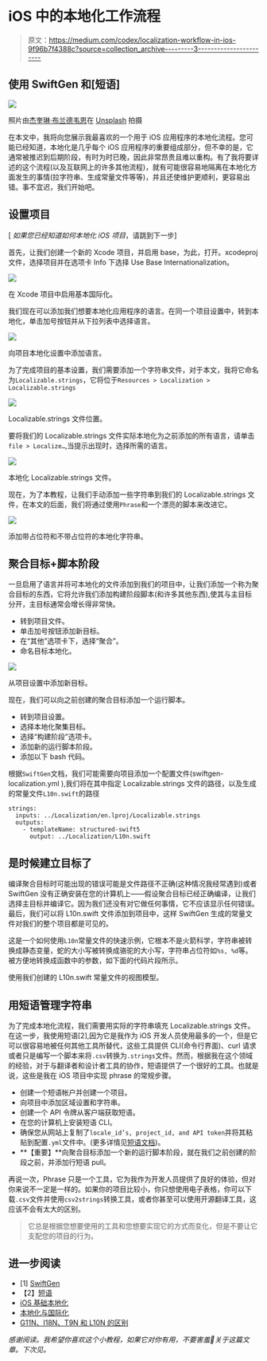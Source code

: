 # iOS 中的本地化工作流程

> 原文：<https://medium.com/codex/localization-workflow-in-ios-9f96b7f4388c?source=collection_archive---------3----------------------->

## 使用 SwiftGen 和[短语]

![](img/a5abc6b0040d31a42b4f018f73f9e9ed.png)

照片由[杰奎琳·布兰德韦恩](https://unsplash.com/@lajaxx?utm_source=unsplash&utm_medium=referral&utm_content=creditCopyText)在 [Unsplash](https://unsplash.com/s/photos/languages?utm_source=unsplash&utm_medium=referral&utm_content=creditCopyText) 拍摄

在本文中，我将向您展示我最喜欢的一个用于 iOS 应用程序的本地化流程。您可能已经知道，本地化是几乎每个 iOS 应用程序的重要组成部分，但不幸的是，它通常被推迟到后期阶段，有时为时已晚，因此非常昂贵且难以重构。有了我将要详述的这个流程(以及互联网上的许多其他流程)，就有可能很容易地隔离在本地化方面发生的事情(拉字符串、生成常量文件等等)，并且还使维护更顺利，更容易出错。事不宜迟，我们开始吧。

## 设置项目

[ *如果您已经知道如何本地化 iOS 项目*，请跳到下一步]

首先，让我们创建一个新的 Xcode 项目，并启用 base，为此，打开。xcodeproj 文件，选择项目并在选项卡 Info 下选择 Use Base Internationalization。

![](img/1582c3d4f0720384bef33319b794ee18.png)

在 Xcode 项目中启用基本国际化。

我们现在可以添加我们想要本地化应用程序的语言。在同一个项目设置中，转到本地化，单击加号按钮并从下拉列表中选择语言。

![](img/0bd5e3ae1b25c2634a8404808abc52d3.png)

向项目本地化设置中添加语言。

为了完成项目的基本设置，我们需要添加一个字符串文件，对于本文，我将它命名为`Localizable.strings`，它将位于`Resources > Localization > Localizable.strings`

![](img/2c15f50229b5ed3eb5d50371d0973ffc.png)

Localizable.strings 文件位置。

要将我们的 Localizable.strings 文件实际本地化为之前添加的所有语言，请单击`file > Localize…`,当提示出现时，选择所需的语言。

![](img/14a7fd222cafc135207c280cf6cb814d.png)

本地化 Localizable.strings 文件。

现在，为了本教程，让我们手动添加一些字符串到我们的 Localizable.strings 文件，在本文的后面，我们将通过使用`Phrase`和一个漂亮的脚本来改进它。

![](img/aa5d85bf5a1944df31075d72341e20ba.png)

添加带占位符和不带占位符的本地化字符串。

## 聚合目标+脚本阶段

一旦启用了语言并将可本地化的文件添加到我们的项目中，让我们添加一个称为聚合目标的东西，它将允许我们添加构建阶段脚本(和许多其他东西),使其与主目标分开，主目标通常会增长得非常快。

*   转到项目文件。
*   单击加号按钮添加新目标。
*   在“其他”选项卡下，选择“聚合”。
*   命名目标本地化。

![](img/9b0b179867105c6209291b297d037d9c.png)

从项目设置中添加新目标。

现在，我们可以向之前创建的聚合目标添加一个运行脚本。

*   转到项目设置。
*   选择本地化聚集目标。
*   选择“构建阶段”选项卡。
*   添加新的运行脚本阶段。
*   添加以下 bash 代码。

根据`SwiftGen`文档，我们可能需要向项目添加一个配置文件(swiftgen-localization.yml ),我们将在其中指定 Localizable.strings 文件的路径，以及生成的常量文件`L10n.swift`的路径

```
strings:
  inputs: ../Localization/en.lproj/Localizable.strings
  outputs:
    - templateName: structured-swift5
      output: ../Localization/L10n.swift
```

## 是时候建立目标了

编译聚合目标时可能出现的错误可能是文件路径不正确(这种情况我经常遇到)或者 SwiftGen 没有正确安装在您的计算机上——假设聚合目标已经正确编译，让我们选择主目标并编译它。因为我们还没有对它做任何事情，它不应该显示任何错误。最后，我们可以将 L10n.swift 文件添加到项目中，这样 SwiftGen 生成的常量文件对我们的整个项目都是可见的。

这是一个如何使用`L10n`常量文件的快速示例，它根本不是火箭科学，字符串被转换成静态变量，蛇的大小写被转换成骆驼的大小写，字符串占位符如`%s, %d`等。被方便地转换成函数中的参数，如下面的代码片段所示。

使用我们创建的 L10n.swift 常量文件的视图模型。

## 用短语管理字符串

为了完成本地化流程，我们需要用实际的字符串填充 Localizable.strings 文件。在这一步，我使用短语[2],因为它是我作为 iOS 开发人员使用最多的一个，但是它可以很容易地被任何其他工具所替代，这些工具提供 CLI(命令行界面)、curl 请求或者只是编写一个脚本来将`.csv`转换为`.strings`文件。然而，根据我在这个领域的经验，对于与翻译者和设计者工具的协作，短语提供了一个很好的工具。也就是说，这些是我在 iOS 项目中实现 phrase 的常规步骤。

*   创建一个短语帐户并创建一个项目。
*   向项目中添加区域设置和字符串。
*   创建一个 API 令牌从客户端获取短语。
*   在您的计算机上安装短语 CLI。
*   确保您从网站上复制了`locale_id’s, project_id, and API token`并将其粘贴到配置`.yml`文件中。(更多详情见[短语文档](https://help.phrase.com/help/configuration))。
*   **【重要】**向聚合目标添加一个新的运行脚本阶段，就在我们之前创建的阶段之前，并添加行短语 pull。

再说一次，Phrase 只是一个工具，它为我作为开发人员提供了良好的体验，但对你来说不一定是一样的。如果你的项目比较小，你只想使用电子表格，你可以下载`.csv`文件并使用`csv2strings`转换工具，或者你甚至可以使用开源翻译工具，这应该不会有太大的区别。

> 它总是根据您想要使用的工具和您想要实现它的方式而变化，但是不要让它支配您的项目的行为。

## 进一步阅读

*   [1] [SwiftGen](https://github.com/SwiftGen/SwiftGen)
*   【2】[短语](https://phrase.com)
*   [iOS 基础本地化](/lean-localization/ios-localization-tutorial-938231f9f881?source=collection_home---6------0-----------------------)
*   [本地化与国际化](https://www.w3.org/International/questions/qa-i18n)
*   [G11N、I18N、T9N 和 L10N 的区别](https://www.linkedin.com/pulse/difference-between-g11n-i18n-t9n-l10n-satish-singh/)

*感谢阅读。我希望你喜欢这个小教程，如果它对你有用，不要害羞👏关于这篇文章。下次见。*